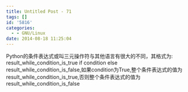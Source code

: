 ```yaml
---
title: Untitled Post - 71
tags: []
id: '5816'
categories:
  - - GNU/Linux
date: 2014-08-18 11:25:04
---
```


Python的条件表达式或叫三元操作符与其他语言有很大的不同，其格式为: result_while_condition_is_true if condition else result_while_condition_is_false,如果condition为True,整个条件表达式的值为result_while_condition_is_true,否则整个条件表达式的值为result_while_condition_is_false